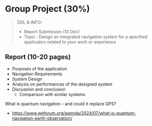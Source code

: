 # Group Project (30%)
> DDL & INFO: 
> - Report Submission (10 Dec)
> - Topic : Design an integrated navigation system for a specified application related to your work or experience

## Report (10-20 pages)
- Purposes of the application
- Navigation Requirements
- System Design
- Analysis on performances of the designed system
- Discussion and conclusion
  - Comparison with similar systems

What is quantum navigation – and could it replace GPS?
- https://www.weforum.org/agenda/2024/07/what-is-quantum-navigation-earth-observation/